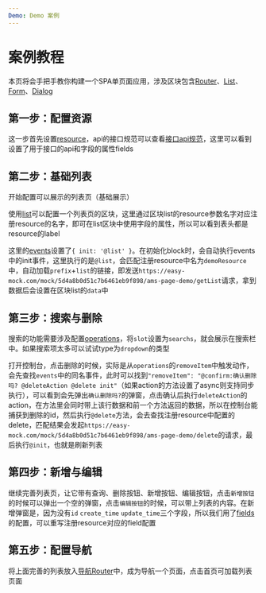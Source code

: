 ```yaml
---
Demo: Demo 案例
---
```

# 案例教程

本页将会手把手教你构建一个SPA单页面应用，涉及区块包含[Router](/block/router.html#/)、[List](/block/list.html)、[Form](/block/form.html)、[Dialog](/block/dialog.html)

## 第一步：配置资源

这一步首先设置[resource](/api/resource.html)，api的接口规范可以查看[接口api规范](/api/api.html#通用数据结构)，这里可以看到设置了用于接口的api和字段的属性fields

<ClientOnly>
<try-demo-spa-demo blockName="demoResource"/>
</ClientOnly>

## 第二步：基础列表

开始配置可以展示的列表页（基础展示）

使用[list](/block/list.html)可以配置一个列表页的区块，这里通过区块list的resource参数名字对应注册resource的名字，即可在list区块中使用字段的属性，所以可以看到表头都是resource的label

这里的[events](/api/action.html)设置了`{ init: '@list' }`。在初始化block时，会自动执行events中的init事件，这里执行的是`@list`，会匹配注册resource中名为`demoResource`中，自动加载`prefix`+`list`的链接，即发送`https://easy-mock.com/mock/5d4a8b0d51c7b6461eb9f898/ams-page-demo/getList`请求，拿到数据后会设置在区块list的`data`中

<ClientOnly>
<try-demo-spa-demo blockName="demoBlock1" onlineDemo="https://codepen.io/w3cmark/pen/GRKdpzo"/>
</ClientOnly>

## 第三步：搜索与删除

搜索的功能需要涉及配置[operations](/api.html#operations)，将`slot`设置为`searchs`，就会展示在搜索栏中。如果搜索项太多可以试试type为`dropdown`的类型

打开控制台，点击删除的时候，实际是从`operations`的`removeItem`中触发动作，会先查找`events`中的同名事件，此时可以找到`"removeItem": "@confirm:确认删除吗? @deleteAction @delete init"`（如果action的方法设置了async则支持同步执行），可以看到会先弹出`确认删除吗?`的弹窗，点击确认后执行`deleteAction`的action，在方法里会同时带上该行数据和前一个方法返回的数据，所以在控制台能捕获到删除的id，然后执行`@delete`方法，会去查找注册resource中配置的delete，匹配结果会发起`https://easy-mock.com/mock/5d4a8b0d51c7b6461eb9f898/ams-page-demo/delete`的请求，最后执行`@init`，也就是刷新列表

<ClientOnly>
<try-demo-spa-demo blockName="demoBlock2" onlineDemo="https://codepen.io/w3cmark/pen/qBWYbWe"/>
</ClientOnly>

## 第四步：新增与编辑

继续完善列表页，让它带有查询、删除按钮、新增按钮、编辑按钮，点击`新增按钮`的时候可以弹出一个空的弹窗，点击`编辑按钮`的时候，可以带上列表的内容。在新增弹窗是，因为没有`id` `create_time` `update_time`三个字段，所以我们用了[fields](/block/api.html#fields)的配置，可以重写注册resource对应的field配置

<ClientOnly>
<try-demo-spa-demo blockName="demoBlock3" onlineDemo="https://codepen.io/w3cmark/pen/KKPRVpo"/>
</ClientOnly>

## 第五步：配置导航

将上面完善的列表放入[导航Router](/block/router.html#/)中，成为导航一个页面，点击首页可加载列表页面

<ClientOnly>
<try-demo-spa-demo blockName="demoBlock4" onlineDemo="https://codepen.io/w3cmark/pen/zYOjrGb"/>
</ClientOnly>